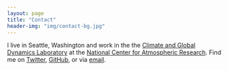 ```yaml
---
layout: page
title: "Contact"
header-img: "img/contact-bg.jpg"
---
```


I live in Seattle, Washington and work in the the [Climate and Global Dynamics Laboratory](https://www.cgd.ucar.edu/) at the [National Center for Atmospheric Research](https://ncar.ucar.edu/). Find me on [Twitter](https://twitter.com/_jhamman_), [GitHub](https://github.com/jhamman), or via [email](mailto:joe@earthmover.io).

